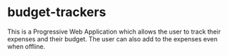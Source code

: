 # budget-trackers
This is a Progressive Web Application which allows the user to track their expenses and their budget. The user can also add to the expenses even when offline.
